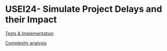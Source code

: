 # USEI24- Simulate Project Delays and their Impact


[Tests & Implementation](04.tests-and-implementation/Readme.md)

[Complexity analysis](05.complexity-analysis/Readme.md)